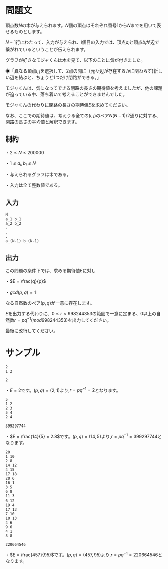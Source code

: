 問題文
=====
頂点数$N$の木が与えられます。$N$個の頂点はそれぞれ番号$1$から$N$までを用いて表せるものとします。

$N - 1$行にわたって、入力が与えられ、$i$個目の入力では、頂点$a_i$と頂点$b_i$が辺で繋がれているということが伝えられます。

グラフが好きなモジャくんは木を見て、以下のことに気が付きました。

◉「異なる頂点$i,j$を選択して、$2$点の間に（元々辺が存在するかに関わらず)新しい辺を結ぶと、ちょうど$1$つだけ閉路ができる。」

モジャくんは、気になってできる閉路の長さの期待値を考えましたが、他の課題が迫っている中、落ち着いて考えることができませんでした。

モジャくんの代わりに閉路の長さの期待値$E$を求めてください。

なお、ここでの期待値は、考えうる全ての$(i,j)$のペア$N(N-1)/2$通りに対する、閉路の長さの平均値と解釈できます。

制約
-----

・$2 \le N \le 200000$

・$1 \le a_i,b_i \le N$

・与えられるグラフは木である。

・入力は全て整数値である。

入力
-----

```
N
a_1 b_1
a_2 b_2
.
.
.
a_(N-1) b_(N-1)
```

出力
-----
この問題の条件下では、求める期待値$E$に対し

・$E = \frac{q}{p}$

・$gcd(p,q) = 1$

なる自然数のペア$(p,q)$が一意に存在します。

$E$を出力する代わりに、$0 \le r < 998244353$の範囲で一意に定まる、$0$以上の自然数$r = pq^{-1}(mod 998244353)$を出力してください。

最後に改行してください。

サンプル
=====
```入力1
2
1 2
```

```出力1
2
```
・$E = 2$です。$(p,q) = (2,1)$より,$r = pq^{-1} = 2$となります。

```入力2
5
1 2
2 3
5 4
2 4
```

```出力2
399297744
```
・$E = \frac{14}{5} = 2.8$です。$(p,q) = (14,5)$より,$r = pq^{-1} = 399297744$となります。

```入力3
20
1 10
2 8
14 12
4 15
17 18
20 6
16 1
3 5
6 8
11 3
6 12
19 4
17 13
7 10
10 13
4 6
9 6
4 1
3 8
```

```出力3
220664546
```
・$E = \frac{457}{95}$です。$(p,q) = (457,95)$より,$r = pq^{-1} = 220664546$となります。